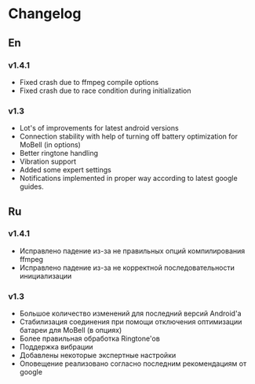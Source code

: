 # Changelog

## En

### v1.4.1
* Fixed crash due to ffmpeg compile options
* Fixed crash due to race condition during initialization

### v1.3
* Lot's of improvements for latest android versions
* Connection stability with help of turning off battery optimization for MoBell (in options)
* Better ringtone handling
* Vibration support
* Added some expert settings
* Notifications implemented in proper way according to latest google guides.

## Ru

### v1.4.1

* Исправлено падение из-за не правильных опций компилирования ffmpeg
* Исправлено падение из-за не корректной последовательности инициализации

### v1.3

* Большое количество изменений для последний версий Android'а
* Стабилизация соединения при помощи отключения оптимизации батареи для MoBell (в опциях)
* Более правильная обработка Ringtone'ов
* Поддержка вибрации
* Добавлены некоторые экспертные настройки
* Оповещение реализовано согласно последним рекомендациям от google
